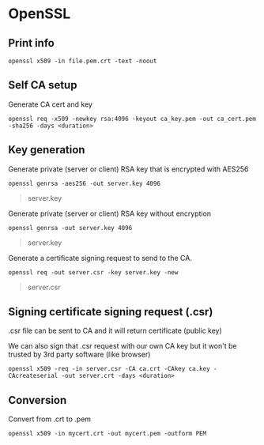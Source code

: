 # OpenSSL

## Print info

```
openssl x509 -in file.pem.crt -text -noout
```

## Self CA setup

Generate CA cert and key
```
openssl req -x509 -newkey rsa:4096 -keyout ca_key.pem -out ca_cert.pem -sha256 -days <duration>
```

## Key generation

Generate private (server or client) RSA key that is encrypted with AES256
```
openssl genrsa -aes256 -out server.key 4096
```
> server.key

Generate private (server or client) RSA key without encryption
```
openssl genrsa -out server.key 4096
```
> server.key

Generate a certificate signing request to send to the CA.
```
openssl req -out server.csr -key server.key -new
```
> server.csr

## Signing certificate signing request (.csr)
.csr file can be sent to CA and it will return certificate (public key)

We can also sign that .csr request with our own CA key but it won't be trusted by 3rd party software (like browser)
```
openssl x509 -req -in server.csr -CA ca.crt -CAkey ca.key -CAcreateserial -out server.crt -days <duration>
```

## Conversion

Convert from .crt to .pem
```
openssl x509 -in mycert.crt -out mycert.pem -outform PEM
```
